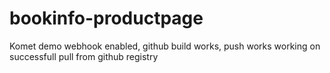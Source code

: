 # bookinfo-productpage
Komet demo
webhook enabled, github build works, push works
working on successfull pull from github registry
